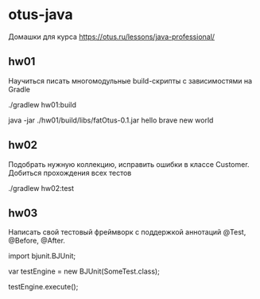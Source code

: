 # otus-java

Домашки для курса https://otus.ru/lessons/java-professional/


## hw01
Научиться писать многомодульные build-скрипты с зависимостями на Gradle

./gradlew hw01:build

java -jar ./hw01/build/libs/fatOtus-0.1.jar hello brave new world

## hw02

Подобрать нужную коллекцию, исправить ошибки в классе Customer. Добиться прохождения всех тестов

./gradlew hw02:test

## hw03

Написать свой тестовый фреймворк с поддержкой аннотаций @Test, @Before, @After.

import bjunit.BJUnit;

var testEngine = new BJUnit(SomeTest.class);

testEngine.execute();